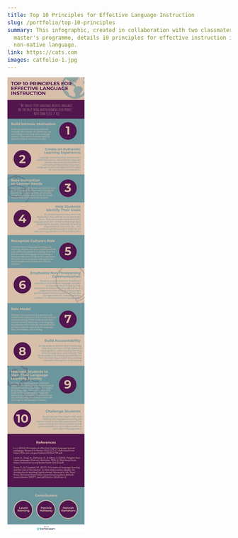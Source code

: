 ```yaml
---
title: Top 10 Principles for Effective Language Instruction
slug: /portfolio/top-10-principles
summary: This infographic, created in collaboration with two classmates in the
  master's programme, details 10 principles for effective instruction in a
  non-native language.
link: https://cats.com
images: catfolio-1.jpg
---
```

![](top-10-principles.png)